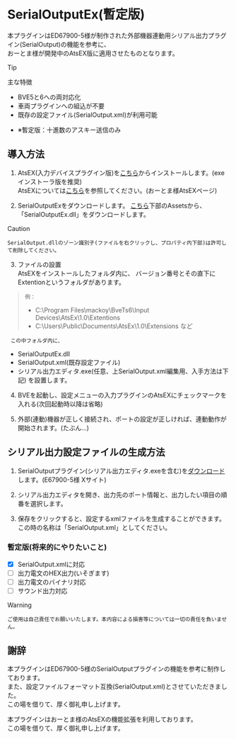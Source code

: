   # SerialOutputEx(暫定版)
本プラグインはED67900-5様が制作された外部機器連動用シリアル出力プラグイン(SerialOutput)の機能を参考に、  
おーとま様が開発中のAtsEX版に適用させたものとなります。

> [!TIP]
> 主な特徴
>- BVE5と6への両対応化
>- 車両プラグインへの組込が不要
>- 既存の設定ファイル(SerialOutput.xml)が利用可能
- ※暫定版：十進数のアスキー送信のみ

## 導入方法
1. AtsEX(入力デバイスプラグイン版)を[こちら](https://automatic9045.github.io/AtsEX/download/)からインストールします。(exeインストーラ版を推奨)  
AtsEXについては[こちら](https://automatic9045.github.io/AtsEX/)を参照してください。(おーとま様AtsEXページ)

2. SerialOutputExをダウンロードします。
  [こちら](https://github.com/GraphTechKEN/SerialOutputEx/releases)下部のAssetsから、「SerialOutputEx.dll」をダウンロードします。
> [!CAUTION]
> `SerialOutput.dllのゾーン識別子(ファイルを右クリックし、プロパティ内下部)は許可して削除してください。`

3. ファイルの設置  
AtsEXをインストールしたフォルダ内に、
バージョン番号とその直下にExtentionというフォルダがあります。  
> `例：`
> - C:\Program Files\mackoy\BveTs6\Input Devices\AtsEx\1.0\Extentions
> - C:\Users\Public\Documents\AtsEx\1.0\Extensions など

     この中フォルダ内に、
  - SerialOutputEx.dll
  - SerialOutput.xml(既存設定ファイル)
  - シリアル出力エディタ.exe(任意、上SerialOutput.xml編集用、入手方法は下記)
  を設置します。  

4. BVEを起動し、設定メニューの入力プラグインのAtsEXにチェックマークを入れる(次回起動時以降は省略)

5. 外部(連動)機器が正しく接続され、ポートの設定が正しければ、連動動作が開始されます。(たぶん...)

## シリアル出力設定ファイルの生成方法
1. SerialOutputプラグイン(シリアル出力エディタ.exeを含む)を[ダウンロード](https://twitter.com/ED67900_5/status/1112336446994542592)します。(E67900-5様 Xサイト)

2. シリアル出力エディタを開き、出力先のポート情報と、出力したい項目の順番を選択します。

3. 保存をクリックすると、設定するxmlファイルを生成することができます。この時の名称は「SerialOutput.xml」としてください。

### 暫定版(将来的にやりたいこと)
- [x] SerialOutput.xmlに対応
- [ ] 出力電文のHEX出力(いそぎます)
- [ ] 出力電文のバイナリ対応
- [ ] サウンド出力対応

> [!WARNING]
> `ご使用は自己責任でお願いいたします。本内容による損害等については一切の責任を負いません。`

## 謝辞
本プラグインはED67900-5様のSerialOutputプラグインの機能を参考に制作しております。  
また、設定ファイルフォーマット互換(SerialOutput.xml)とさせていただきました。  
この場を借りて、厚く御礼申し上げます。

本プラグインはおーとま様のAtsEXの機能拡張を利用しております。  
この場を借りて、厚く御礼申し上げます。
